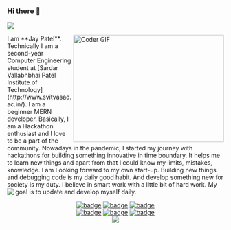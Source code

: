 ### Hi there 👋
![](https://komarev.com/ghpvc/?username=imjp19&color=blue&style=flat)

<img align="right" alt="Coder GIF" height=250 width=350 src="https://thumbs.gfycat.com/EvilNextDevilfish-small.gif" />
 I am **Jay Patel**. Technically I am a second-year Computer Engineering student at [Sardar Vallabhbhai Patel Institute of Technology](http://www.svitvasad.ac.in/). I am a beginner MERN developer. Basically, I am a Hackathon enthusiast and I love to be a part of the community. Nowadays in the pandemic, I started my journey with hackathons for building something innovative in time boundary. It helps me to learn new things and apart from that I could know my limits, mistakes, knowledge. I am Looking forward to my own start-up. Building new things and debugging code is my daily good habit. And develop something new for society is my duty. I believe in smart work with a little bit of hard work. My goal is to update and develop myself daily.



<img align="left" src="https://github-readme-stats.vercel.app/api?username=imjp19&count_private=true&show_icons=truehow_icons=true" /> 


<div align="center">
 
[![badge](https://img.shields.io/endpoint?url=https://gist.githubusercontent.com/rudrabarad/4899e2df2a3f1a5d388f6436db0059b3/raw/rb-linkedin.json)](https://www.linkedin.com/in/imjp19/)
[![badge](https://img.shields.io/endpoint?url=https://gist.githubusercontent.com/rudrabarad/5014864231f6045feea2d85de68c6e06/raw/rb-twitter.json)](https://twitter.com/imjp19_)
[![badge](https://img.shields.io/endpoint?url=https://gist.githubusercontent.com/rudrabarad/0c38789d5ee493a224f702bdbb98bb7f/raw/rb-telegram.json)](https://t.me/imjp19)<br>
[![badge](https://img.shields.io/endpoint?url=https://gist.githubusercontent.com/rudrabarad/0271c6b52cf9112891991d0c06e6999a/raw/rb-github.json)](https://github.com/imjp19)
[![badge](https://img.shields.io/endpoint?url=https://gist.githubusercontent.com/rudrabarad/d8d66e82cba5f63d802615a10faa6ad4/raw/rb-qwiklabs.json)](https://www.qwiklabs.com/public_profiles/2e43e79c-0c7c-4386-a2dc-d85642409e27)
[![badge](https://img.shields.io/endpoint?url=https://gist.githubusercontent.com/rudrabarad/0f7d9a39bbee15a32d1182669b359dd1/raw/rb-instagram.json)](https://www.instagram.com/gujjucoder_/)
<br>
<a href="https://github.com/imjp19/imjp19/issues/new"><img src="https://img.shields.io/badge/Query-Ask_Me_Anything-1DA1F2"/></a>
</div>  
